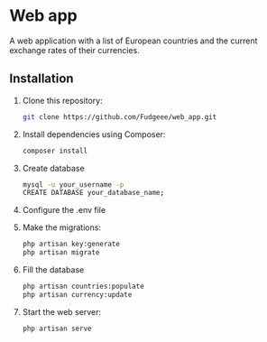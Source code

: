 # Web app

A web application with a list of European countries and the current exchange rates of their currencies.

## Installation

1. Clone this repository:

   ```bash
   git clone https://github.com/Fudgeee/web_app.git

2. Install dependencies using Composer:

   ```bash
   composer install


3. Create database

   ```bash
   mysql -u your_username -p
   CREATE DATABASE your_database_name;

4. Configure the .env file 

5. Make the migrations:

   ```bash
   php artisan key:generate
   php artisan migrate

6. Fill the database

   ```bash
   php artisan countries:populate
   php artisan currency:update

7. Start the web server:

   ```bash
   php artisan serve
